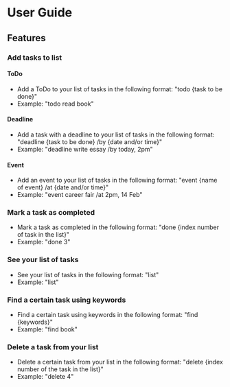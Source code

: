 # User Guide

## Features 

### Add tasks to list
#### ToDo
* Add a ToDo to your list of tasks in the following format: "todo {task to be done}"
* Example: "todo read book"
#### Deadline
* Add a task with a deadline to your list of tasks in the following format: "deadline {task to be done} /by {date and/or time}"
* Example: "deadline write essay /by today, 2pm"
#### Event
* Add an event to your list of tasks in the following format: "event {name of event} /at {date and/or time}"
* Example: "event career fair /at 2pm, 14 Feb"

### Mark a task as completed
* Mark a task as completed in the following format: "done {index number of task in the list}"
* Example: "done 3"

### See your list of tasks
* See your list of tasks in the following format: "list"
* Example: "list"

### Find a certain task using keywords
* Find a certain task using keywords in the following format: "find {keywords}"
* Example: "find book"

### Delete a task from your list
* Delete a certain task from your list in the following format: "delete {index number of the task in the list}"
* Example: "delete 4"